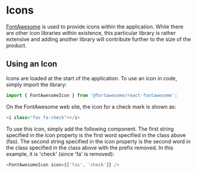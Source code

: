 # Icons

[FontAwesome](https://fontawesome.com/) is used to provide icons within the application. While there are other icon libraries within existence, this particular library is rather extensive and adding another library will contribute further to the size of the product.

## Using an Icon

Icons are loaded at the start of the application. To use an icon in code, simply import the library:

``` js
import { FontAwesomeIcon } from '@fortawesome/react-fontawesome';
```

On the FontAwesome web site, the icon for a check mark is shown as:

``` js
<i class="fas fa-check"></i>
```

To use this icon, simply add the following component. The first string specified in the icon property is the first word specified in the class above (fas). The second string specified in the icon property is the second word in the class specified in the class above with the prefix removed. In this example, it is 'check' (since 'fa' is removed):

``` js
<FontAwesomeIcon icon={['fas', 'check']} />
```
